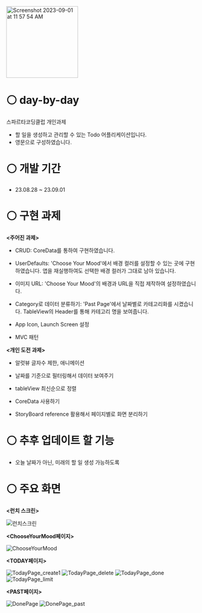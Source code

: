 
<img width="190" alt="Screenshot 2023-09-01 at 11 57 54 AM" src="https://github.com/real-future/day-by-day/assets/85066307/e1e0c1c9-d4c7-4221-8851-b1d8412c0805">

# ⚪️ day-by-day
스파르타코딩클럽 개인과제

- 할 일을 생성하고 관리할 수 있는 Todo 어플리케이션입니다. 
- 영문으로 구성하였습니다.


# ⚪️ 개발 기간
- 23.08.28 ~ 23.09.01 



# ⚪️ 구현 과제

**<주어진 과제>**

- CRUD: CoreData를 통하여 구현하였습니다.

- UserDefaults: 'Choose Your Mood'에서 배경 컬러를 설정할 수 있는 곳에 구현하였습니다. 앱을 재실행하여도 선택한 배경 컬러가 그대로 남아 있습니다. 

- 이미지 URL: 'Choose Your Mood'의 배경과 URL을 직접 제작하여 설정하였습니다.

- Category로 데이터 분류하기: 'Past Page'에서 날짜별로 카테고리화를 시켰습니다. TableView의 Header를 통해 카테고리 명을 보여줍니다.

- App Icon, Launch Screen 설정


- MVC 패턴


**<개인 도전 과제>**

- 알럿뷰 글자수 제한, 애니메이션

- 날짜를 기준으로 필터링해서 데이터 보여주기

- tableView 최신순으로 정렬

- CoreData 사용하기

- StoryBoard reference 활용해서 페이지별로 화면 분리하기


# ⚪️ 추후 업데이트 할 기능

- 오늘 날짜가 아닌, 미래의 할 일 생성 가능하도록

  

# ⚪️ 주요 화면
**<런치 스크린>**

![런치스크린](https://github.com/real-future/day-by-day/assets/85066307/90350a62-c926-4936-8936-433d56df089c)

**<ChooseYourMood페이지>**

![ChooseYourMood](https://github.com/real-future/day-by-day/assets/85066307/7c862402-6365-4267-9618-493a4ebec567)


**<TODAY페이지>**

![TodayPage_create1](https://github.com/real-future/day-by-day/assets/85066307/bbf5612d-f370-4fbc-9ae7-7a22bbdddabf)
![TodayPage_delete](https://github.com/real-future/day-by-day/assets/85066307/8a2d4867-b55b-4964-83bf-b2f0dd971877)
![TodayPage_done](https://github.com/real-future/day-by-day/assets/85066307/ca5f90ea-6b8b-49fb-a0df-6bd3ce45573f)
![TodayPage_limit](https://github.com/real-future/day-by-day/assets/85066307/85fb15bd-2c94-456f-95a3-c3a6e52d7206)


**<PAST페이지>**

![DonePage](https://github.com/real-future/day-by-day/assets/85066307/521b4c2f-1c0f-4b8a-b433-ef4d3f877000)
![DonePage_past](https://github.com/real-future/day-by-day/assets/85066307/6bb8d502-9b53-495c-9c30-0df6a99a93b9)






